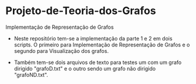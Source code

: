 # Projeto-de-Teoria-dos-Grafos
Implementação de Representação de Grafos

- Neste repositório tem-se a implementação da parte 1 e 2 em dois scripts. O primeiro para Implementação de Representação de Grafos e o segundo para Visualização dos grafos.


- Também tem-se dois arquivos de texto para testes um com um grafo dirigido "grafoD.txt" e o outro sendo um grafo não dirigido "grafoND.txt".
